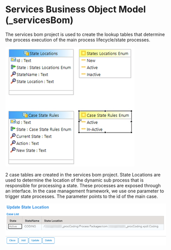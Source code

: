 # Services Business Object Model (_servicesBom)

The services bom project is used to create the lookup tables that determine the process execution of the main process lifecycle/state processes.

![build_project](images/buildproject/6.png)

2 case tables are created in the services bom project. State Locations are used to determine the location of the dynamic sub process that is responsible for processing a state. These processes are exposed through an interface. In the case management framework, we use one parameter to trigger state processes. The parameter points to the id of the main case. 

![build_project](images/buildproject/7.png)
